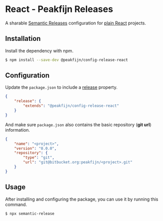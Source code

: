 # React - Peakfijn Releases

A sharable [Semantic Releases](https://github.com/semantic-release/semantic-release) configuration for [plain React](https://github.com/facebook/create-react-app) projects.

## Installation

Install the dependency with npm.

```bash
$ npm install --save-dev @peakfijn/config-release-react
```

## Configuration

Update the `package.json` to include a [release](https://github.com/semantic-release/semantic-release/blob/caribou/docs/usage/configuration.md#configuration) property.

```json
{
	"release": {
		"extends": "@peakfijn/config-release-react"
	}
}
```

And make sure `package.json` also contains the basic repository (**git url**) information.

```json
{
	"name": "<project>",
	"version": "0.0.0",
	"repository": {
		"type": "git",
		"url": "git@bitbucket.org:peakfijn/<project>.git"
	}
}
```

## Usage

After installing and configuring the package, you can use it by running this command.

```bash
$ npx semantic-release
```
